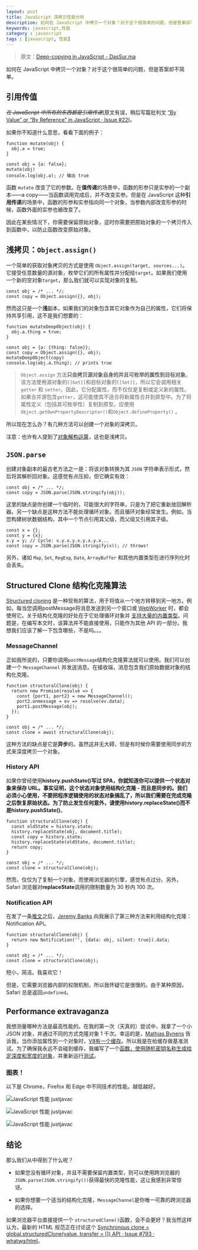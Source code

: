 ```yaml
---
layout: post
title: JavaScript 深拷贝性能分析
description: 如何在 JavaScript 中拷贝一个对象？对于这个很简单的问题，但是答案却不简单。
keywords: javascript,性能
category : javascript
tags : [javascript, 性能]
---
```


> 原文：[Deep-copying in JavaScript - DasSur.ma][1]

如何在 JavaScript 中拷贝一个对象？对于这个很简单的问题，但是答案却不简单。

## 引用传值

<del>*在 JavaScript 中所有的东西都是引用传递*</del>(原文有误，稍后写篇批判文 [“By Value” or “By Reference” in JavaScript · Issue #22][2])。

如果你不知道什么意思，看看下面的例子：

```
function mutate(obj) {
  obj.a = true;
}

const obj = {a: false};
mutate(obj)
console.log(obj.a); // 输出 true
```

函数 `mutate` 改变了它的参数。在**值传递**的场景中，函数的形参只是实参的一个副本——a copy——当函数调用完成后，并不改变实参。但是在 JavaScript 这种**引用传递**的场景中，函数的形参和实参指向同一个对象，当参数内部改变形参的时候，函数外面的实参也被改变了。

因此在某些情况下，你需要保留原始对象，这时你需要把原始对象的一个拷贝传入到函数中，以防止函数改变原始对象。

## 浅拷贝：`Object.assign()`

一个简单的获取对象拷贝的方式是使用 `Object.assign(target, sources...)`。它接受任意数量的源对象，枚举它们的所有属性并分配给`target`。如果我们使用一个新的空对象`target`，那么我们就可以实现对象的复制。

```
const obj = /* ... */;
const copy = Object.assign({}, obj); 
```

然而这只是一个**浅**副本。如果我们的对象包含其它对象作为自己的属性，它们将保持共享引用，这不是我们想要的：

```
function mutateDeepObject(obj) {
  obj.a.thing = true;
}

const obj = {a: {thing: false}};
const copy = Object.assign({}, obj);
mutateDeepObject(copy)
console.log(obj.a.thing); // prints true 
```

> `Object.assign` 方法**只会拷贝源对象自身的并且可枚举的属性到目标对象**。该方法使用源对象的`[[Get]]`和目标对象的`[[Set]]`，所以它会调用相关 `getter` 和 `setter`。因此，它分配属性，而不仅仅是复制或定义新的属性。如果合并源包含`getter`，这可能使其不适合将新属性合并到原型中。为了将属性定义（包括其可枚举性）复制到原型，应使用`Object.getOwnPropertyDescriptor()`和`Object.defineProperty()` 。

所以现在怎么办？有几种方法可以创建一个对象的深拷贝。

注意：也许有人提到了[对象解构运算][3]，这也是浅拷贝。

## `JSON.parse`

创建对象副本的最古老方法之一是：将该对象转换为其 `JSON` 字符串表示形式，然后将其解析回对象。这感觉有点压抑，但它确实有效：

```
const obj = /* ... */;
const copy = JSON.parse(JSON.stringify(obj));
```

这里的缺点是你创建一个临时的，可能很大的字符串，只是为了把它重新放回解析器。另一个缺点是这种方法不能处理循环对象。而且循环对象经常发生。例如，当您构建树状数据结构，其中一个节点引用其父级，而父级又引用其子级。

```
const x = {};
const y = {x};
x.y = y; // Cycle: x.y.x.y.x.y.x.y.x...
const copy = JSON.parse(JSON.stringify(x)); // throws!
```

另外，诸如 `Map`, `Set`, `RegExp`, `Date`, `ArrayBuffer` 和其他内置类型在进行序列化时会丢失。

## Structured Clone 结构化克隆算法

[Structured cloning][4] 是一种现有的算法，用于将值从一个地方转移到另一地方。例如，每当您调用postMessage将消息发送到另一个窗口或 [WebWorker][5] 时，都会使用它。关于结构化克隆的好处在于它处理循环对象并 [支持大量的内置类型][6]。问题是，在编写本文时，该算法并不能直接使用，只能作为其他 API 的一部分。我想我们应该了解一下包含哪些，不是吗。。。

### MessageChannel

正如我所说的，只要你调用`postMessage`结构化克隆算法就可以使用。我们可以创建一个 `MessageChannel` 并发送消息。在接收端，消息包含我们原始数据对象的结构化克隆。

```
function structuralClone(obj) {
  return new Promise(resolve => {
    const {port1, port2} = new MessageChannel();
    port2.onmessage = ev => resolve(ev.data);
    port1.postMessage(obj);
  });
}

const obj = /* ... */;
const clone = await structuralClone(obj);
```

这种方法的缺点是它是**异步**的。虽然这并无大碍，但是有时候你需要使用同步的方式来深度拷贝一个对象。

### History API

如果你曾经使用**history.pushState()**写过 SPA，你就知道你可以提供一个状态对象来保存 **URL**。事实证明，这个状态对象使用结构化克隆 - 而且是同步的。我们必须小心使用，不要把程序逻辑使用的状态对象搞乱了，所以我们需要在完成克隆之后恢复原始状态。为了防止发生任何意外，请使用**history.replaceState()**而不是**history.pushState()**。

```
function structuralClone(obj) {
  const oldState = history.state;
  history.replaceState(obj, document.title);
  const copy = history.state;
  history.replaceState(oldState, document.title);
  return copy;
}

const obj = /* ... */;
const clone = structuralClone(obj); 
```

然而，仅仅为了复制一个对象，而使用浏览器的引擎，感觉有点过分。另外，Safari 浏览器对**replaceState**调用的限制数量为 30 秒内 100 次。

### Notification API

在发了一条[推文][7]之后，[Jeremy Banks][8] 向我展示了第三种方法来利用结构化克隆：Notification API。

```
function structuralClone(obj) {
  return new Notification('', {data: obj, silent: true}).data;
}

const obj = /* ... */;
const clone = structuralClone(obj);
```

短小，简洁。我喜欢它！

但是，它需要浏览器内部的权限机制，所以我怀疑它是很慢的。由于某种原因，Safari 总是返回`undefined`。

## Performance extravaganza

我想测量哪种方法是最高性能的。在我的第一次（天真的）尝试中，我拿了一个小 JSON 对象，并通过不同的方式克隆对象 1 千次。幸运的是，[Mathias Bynens][9] 告诉我，当你添加属性到一个对象时，[V8有一个缓存][10]。所以我是在给缓存做基准测试。为了确保我永远不会碰到缓存，我编写了一个[函数，使用随机密钥名称生成给定深度和宽度的对象][11]，并重新运行[测试][12]。

### 图表！

以下是 Chrome，Firefox 和 Edge 中不同技术的性能。越低越好。

![JavaScript 性能 justjavac](https://dassur.ma/things/deep-copy/chrome.png)


![JavaScript 性能 justjavac](https://dassur.ma/things/deep-copy/firefox.png)


![JavaScript 性能 justjavac](https://dassur.ma/things/deep-copy/edge.png)


## 结论

那么我们从中得到了什么呢？

- 如果您没有循环对象，并且不需要保留内置类型，则可以使用跨浏览器的`JSON.parse(JSON.stringify())`获得最快的克隆性能，这让我感到非常惊讶。

- 如果你想要一个适当的结构化克隆，`MessageChannel`是你唯一可靠的跨浏览器的选择。

如果浏览器平台直接提供一个 `structuredClone()`函数，会不会更好？我当然这样认为，最新的 HTML 规范正在讨论这个 [Synchronous clone = global.structuredClone(value, transfer = \[\]) API · Issue #793 · whatwg/html][13]。


  [1]: https://dassur.ma/things/deep-copy/
  [2]: https://github.com/justjavac/the-front-end-knowledge-you-may-dont-know/issues/22
  [3]: https://developer.mozilla.org/en-US/docs/Web/JavaScript/Reference/Operators/Spread_operator
  [4]: https://html.spec.whatwg.org/multipage/structured-data.html#structuredserializeinternal
  [5]: https://developer.mozilla.org/en-US/docs/Web/API/Web_Workers_API/Using_web_workers
  [6]: https://developer.mozilla.org/en-US/docs/Web/API/Web_Workers_API/Structured_clone_algorithm#Supported_types
  [7]: https://twitter.com/DasSurma/status/955484341358022657
  [8]: https://twitter.com/jeremyBanks/status/956053793875087361
  [9]: https://twitter.com/mathias
  [10]: https://v8project.blogspot.co.uk/2017/08/fast-properties.html
  [11]: https://gist.github.com/surma/d473bc68902984e6ade4fbe34ed55c3c
  [12]: https://deep-copy-median.glitch.me/
  [13]: https://github.com/whatwg/html/issues/793
